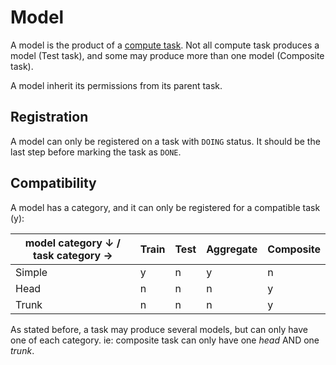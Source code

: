 # Model

A model is the product of a [compute task](./computetask.md).
Not all compute task produces a model (Test task), and some may produce more than one model (Composite task).

A model inherit its permissions from its parent task.

## Registration

A model can only be registered on a task with `DOING` status.
It should be the last step before marking the task as `DONE`.

## Compatibility

A model has a category, and it can only be registered for a compatible task (y):

| model category ↓ / task category → | Train | Test | Aggregate | Composite |
|------------------------------------|-------|------|-----------|-----------|
| Simple                             | y     | n    | y         | n         |
| Head                               | n     | n    | n         | y         |
| Trunk                              | n     | n    | n         | y         |

As stated before, a task may produce several models, but can only have one of each category.
ie: composite task can only have one *head* AND one *trunk*.

